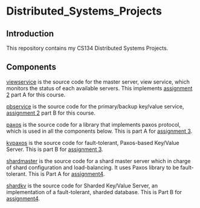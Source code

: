 # Distributed_Systems_Projects

## Introduction
This repository contains my CS134 Distributed Systems Projects.

## Components
[viewservice](https://github.com/Luke-ZL/Distributed_Systems_Projects/tree/master/src/viewservice) is the source code for the master server, view service, which monitors the status of each available servers. This implements [assignment 2](http://web.cs.ucla.edu/~ravi/CS134_S20/assignment2.html) part A for this course.

[pbservice](https://github.com/Luke-ZL/Distributed_Systems_Projects/tree/master/src/pbservice) is the source code for the primary/backup key/value service, [assignment 2](http://web.cs.ucla.edu/~ravi/CS134_S20/assignment2.html) part B for this course.

[paxos](https://github.com/Luke-ZL/Distributed_Systems_Projects/tree/master/src/paxos) is the source code for a library that implements paxos protocol, which is used in all the components below. This is part A for [assignment 3](http://web.cs.ucla.edu/~ravi/CS134_S20/assignment3.html).

[kvpaxos](https://github.com/Luke-ZL/Distributed_Systems_Projects/tree/master/src/kvpaxos) is the source code for fault-tolerant, Paxos-based Key/Value Server. This is part B for [assignment 3](http://web.cs.ucla.edu/~ravi/CS134_S20/assignment3.html). 


[shardmaster](https://github.com/Luke-ZL/Distributed_Systems_Projects/tree/master/src/shardmaster) is the source code for a shard master server which in charge of shard configuration and load-balancing. It uses Paxos library to be fault-tolerant. This is Part A for [assignment4](http://web.cs.ucla.edu/~ravi/CS134_S20/assignment4.html).

[shardkv](https://github.com/Luke-ZL/Distributed_Systems_Projects/tree/master/src/shardkv) is the source code for Sharded Key/Value Server, an implementation of a fault-tolerant, sharded database. This is Part B for [assignment4](http://web.cs.ucla.edu/~ravi/CS134_S20/assignment4.html).
